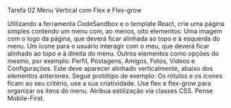 Tarefa 02 Menu Vertical com Flex e Flex-grow

Utilizando a ferramenta CodeSandbox e o template React, crie uma página simples contendo um menu com, ao menos, oito elementos: 
Uma imagem com o logo da página, que deverá ficar alinhada ao topo e à esquerda do menu.
Um ícone para o usuário interagir com o meu, que deverá ficar alinhado ao topo e à direita do menu.
Outros elementos como opções do mesmo, por exemplo: Perfil, Postagens, Amigos, Fotos, Vídeos e Configurações. Este deve aparecer alinhado verticalmente, abaixo dos elementos anteriores.
Segue protótipo de exemplo:
Os rótulos e os ícones ficam ao seu critério, use a sua criatividade.
Use flex e flex-grow para organizar os itens do menu.
Atribua estilização via classes CSS.
Pense Mobile-First.
